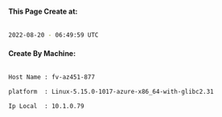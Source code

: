 
   
#### This Page Create at:

```bash

2022-08-20 - 06:49:59 UTC

```

#### Create By Machine:

```bash

Host Name : fv-az451-877

platform  : Linux-5.15.0-1017-azure-x86_64-with-glibc2.31

Ip Local  : 10.1.0.79

```


